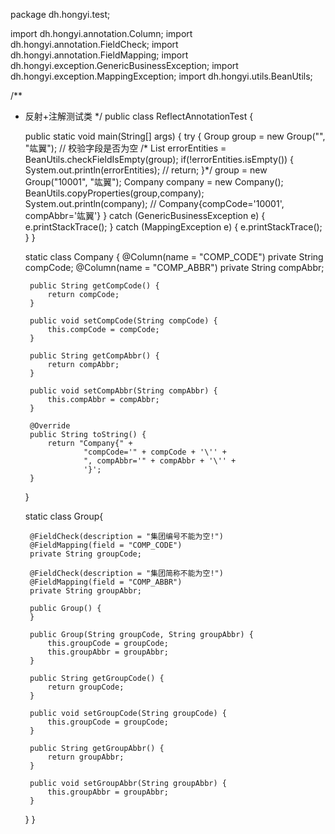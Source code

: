 package dh.hongyi.test;

import dh.hongyi.annotation.Column;
import dh.hongyi.annotation.FieldCheck;
import dh.hongyi.annotation.FieldMapping;
import dh.hongyi.exception.GenericBusinessException;
import dh.hongyi.exception.MappingException;
import dh.hongyi.utils.BeanUtils;

/**
 * 反射+注解测试类
 */
public class ReflectAnnotationTest {

    public static void main(String[] args) {
        try {
            Group group = new Group("", "竑翼"); // 校验字段是否为空
           /* List<ErrorEntity> errorEntities = BeanUtils.checkFieldIsEmpty(group);
            if(!errorEntities.isEmpty()) {
                System.out.println(errorEntities); //
                return;
            }*/
            group = new Group("10001", "竑翼");
            Company company = new Company();
            BeanUtils.copyProperties(group,company);
            System.out.println(company); // Company{compCode='10001', compAbbr='竑翼'}
        } catch (GenericBusinessException e) {
            e.printStackTrace();
        } catch (MappingException e) {
            e.printStackTrace();
        }
    }

    static class Company {
        @Column(name = "COMP_CODE")
        private String compCode;
        @Column(name = "COMP_ABBR")
        private String compAbbr;

        public String getCompCode() {
            return compCode;
        }

        public void setCompCode(String compCode) {
            this.compCode = compCode;
        }

        public String getCompAbbr() {
            return compAbbr;
        }

        public void setCompAbbr(String compAbbr) {
            this.compAbbr = compAbbr;
        }

        @Override
        public String toString() {
            return "Company{" +
                    "compCode='" + compCode + '\'' +
                    ", compAbbr='" + compAbbr + '\'' +
                    '}';
        }
    }

    static class Group{

        @FieldCheck(description = "集团编号不能为空!")
        @FieldMapping(field = "COMP_CODE")
        private String groupCode;

        @FieldCheck(description = "集团简称不能为空!")
        @FieldMapping(field = "COMP_ABBR")
        private String groupAbbr;

        public Group() {
        }

        public Group(String groupCode, String groupAbbr) {
            this.groupCode = groupCode;
            this.groupAbbr = groupAbbr;
        }

        public String getGroupCode() {
            return groupCode;
        }

        public void setGroupCode(String groupCode) {
            this.groupCode = groupCode;
        }

        public String getGroupAbbr() {
            return groupAbbr;
        }

        public void setGroupAbbr(String groupAbbr) {
            this.groupAbbr = groupAbbr;
        }
    }
}